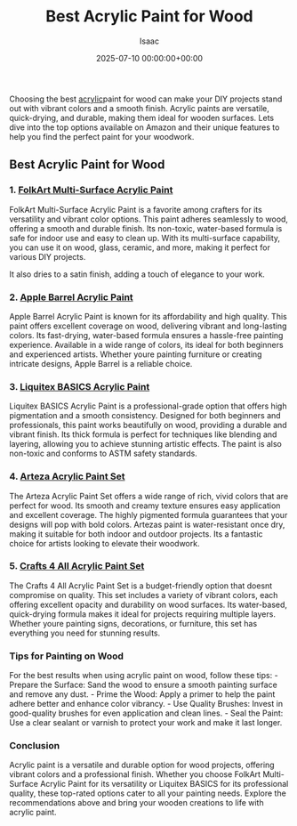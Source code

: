 ﻿---
title: Best Acrylic Paint for Wood
description: Choosing the best acrylic paint for wood can make your DIY projects stand out with vibrant colors and a smooth finish. Acrylic paints are versatile,...
slug: /best-acrylic-paint-for-wood/
date: 2025-07-10 00:00:00+00:00
lastmod: 2025-07-10 00:00:00+03:00
author: Isaac
categories:

- Guide
tags:

- guide

- best

- acrylic
layout: post
---

Choosing the best [acrylic](https://pestpolicy.com/best-acrylic-paint-for-canvas/)paint for wood can make your DIY projects stand out with vibrant colors and a smooth finish. Acrylic paints are versatile, quick-drying, and durable, making them ideal for wooden surfaces. Lets dive into the top options available on Amazon and their unique features to help you find the perfect paint for your woodwork.

##  Best Acrylic Paint for Wood

### 1. [FolkArt Multi-Surface Acrylic Paint](https://www.amazon.com/dp/B005FQJSWK?tag=p-policy-20)

FolkArt Multi-Surface Acrylic Paint is a favorite among crafters for its versatility and vibrant color options. This paint adheres seamlessly to wood, offering a smooth and durable finish. Its non-toxic, water-based formula is safe for indoor use and easy to clean up. With its multi-surface capability, you can use it on wood, glass, ceramic, and more, making it perfect for various DIY projects.

It also dries to a satin finish, adding a touch of elegance to your work.

### 2. [Apple Barrel Acrylic Paint](https://www.amazon.com/dp/B071WZ4S3L?tag=p-policy-20)

Apple Barrel Acrylic Paint is known for its affordability and high quality. This paint offers excellent coverage on wood, delivering vibrant and long-lasting colors. Its fast-drying, water-based formula ensures a hassle-free painting experience. Available in a wide range of colors, its ideal for both beginners and experienced artists. Whether youre painting furniture or creating intricate designs, Apple Barrel is a reliable choice.

### 3. [Liquitex BASICS Acrylic Paint](https://www.amazon.com/dp/B000KNJIQC?tag=p-policy-20)

Liquitex BASICS Acrylic Paint is a professional-grade option that offers high pigmentation and a smooth consistency. Designed for both beginners and professionals, this paint works beautifully on wood, providing a durable and vibrant finish. Its thick formula is perfect for techniques like blending and layering, allowing you to achieve stunning artistic effects. The paint is also non-toxic and conforms to ASTM safety standards.

### 4. [Arteza Acrylic Paint Set](https://www.amazon.com/dp/B000BMUAYG?tag=p-policy-20)

The Arteza Acrylic Paint Set offers a wide range of rich, vivid colors that are perfect for wood. Its smooth and creamy texture ensures easy application and excellent coverage. The highly pigmented formula guarantees that your designs will pop with bold colors. Artezas paint is water-resistant once dry, making it suitable for both indoor and outdoor projects. Its a fantastic choice for artists looking to elevate their woodwork.

### 5. [Crafts 4 All Acrylic Paint Set](https://www.amazon.com/dp/B0721MP41Y?tag=p-policy-20)

The Crafts 4 All Acrylic Paint Set is a budget-friendly option that doesnt compromise on quality. This set includes a variety of vibrant colors, each offering excellent opacity and durability on wood surfaces. Its water-based, quick-drying formula makes it ideal for projects requiring multiple layers. Whether youre painting signs, decorations, or furniture, this set has everything you need for stunning results.

###  Tips for Painting on Wood

For the best results when using acrylic paint on wood, follow these tips: - Prepare the Surface: Sand the wood to ensure a smooth painting surface and remove any dust. - Prime the Wood: Apply a primer to help the paint adhere better and enhance color vibrancy. - Use Quality Brushes: Invest in good-quality brushes for even application and clean lines. - Seal the Paint: Use a clear sealant or varnish to protect your work and make it last longer.

###  Conclusion

Acrylic paint is a versatile and durable option for wood projects, offering vibrant colors and a professional finish. Whether you choose FolkArt Multi-Surface Acrylic Paint for its versatility or Liquitex BASICS for its professional quality, these top-rated options cater to all your painting needs. Explore the recommendations above and bring your wooden creations to life with acrylic paint.
